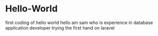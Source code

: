 # Hello-World
first coding of hello world
hello am sam who is experience in database application developer trying the first hand on laravel
